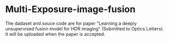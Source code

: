 # Multi-Exposure-image-fusion

The dadaset and souce code are for paper "Learning a deeply unsupervised fusion model for HDR imaging" (Submitted to Optics Letters). It will be uploaded when the paper is accepted.
